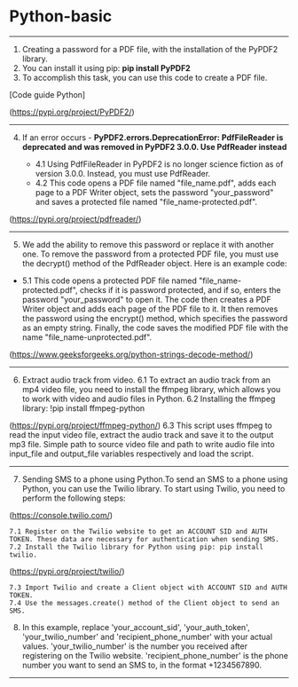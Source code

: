 # __Python-basic__
___
1. Creating a password for a PDF file, with the installation of the PyPDF2 library.
2. You can install it using pip:
__pip install PyPDF2__
3. To accomplish this task, you can use this code to create a PDF file.

[Code guide Python]


(https://pypi.org/project/PyPDF2/)

___

4. If an error occurs - __PyPDF2.errors.DeprecationError: PdfFileReader is deprecated and was removed in PyPDF2 3.0.0. Use PdfReader instead__

    
   * 4.1 Using PdfFileReader in PyPDF2 is no longer science fiction as of version 3.0.0. Instead, you must use PdfReader.
   * 4.2 This code opens a PDF file named "file_name.pdf", adds each page to a PDF Writer object, sets the password "your_password" and saves a protected file named "file_name-protected.pdf".
   
(https://pypi.org/project/pdfreader/)
___
5. We add the ability to remove this password or replace it with another one.
To remove the password from a protected PDF file, you must use the decrypt() method of the PdfReader object. Here is an example code:

* 5.1 This code opens a protected PDF file named "file_name-protected.pdf", checks if it is password protected, and if so, enters the password "your_password" to open it. The code then creates a PDF Writer object and adds each page of the PDF file to it. It then removes the password using the encrypt() method, which specifies the password as an empty string. Finally, the code saves the modified PDF file with the name "file_name-unprotected.pdf".

(https://www.geeksforgeeks.org/python-strings-decode-method/)

___

6. Extract audio track from video.
    6.1 To extract an audio track from an mp4 video file, you need to install the ffmpeg library, which allows you to work with video and audio files in Python.
    6.2 Installing the ffmpeg library:
    !pip install ffmpeg-python

(https://pypi.org/project/ffmpeg-python/)
    6.3 This script uses ffmpeg to read the input video file, extract the audio track and save it to the output mp3 file. Simple path to source video file and path to write audio file into input_file and output_file variables respectively and load the script.
___

7. Sending SMS to a phone using Python.To send an SMS to a phone using Python, you can use the Twilio library. To start using Twilio, you need to perform the following steps:

(https://console.twilio.com/)

    7.1 Register on the Twilio website to get an ACCOUNT SID and AUTH TOKEN. These data are necessary for authentication when sending SMS.
    7.2 Install the Twilio library for Python using pip: pip install twilio.

(https://pypi.org/project/twilio/)

    7.3 Import Twilio and create a Client object with ACCOUNT SID and AUTH TOKEN.
    7.4 Use the messages.create() method of the Client object to send an SMS.

8. In this example, replace 'your_account_sid', 'your_auth_token', 'your_twilio_number' and 'recipient_phone_number' with your actual values. 'your_twilio_number' is the number you received after registering on the Twilio website. 'recipient_phone_number' is the phone number you want to send an SMS to, in the format +1234567890.
___
